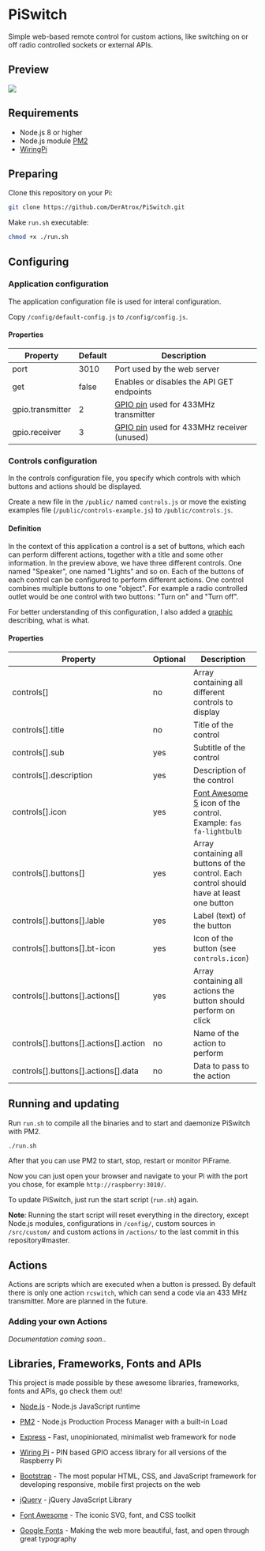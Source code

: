 PiSwitch
========

Simple web-based remote control for custom actions, like switching on or off radio controlled sockets or external APIs.


## Preview ##
<img src="https://raw.githubusercontent.com/DerAtrox/PiSwitch/12ed59b2902935116510a72e707af9de039ad84a/preview.png">


## Requirements ##
- Node.js 8 or higher
- Node.js module [PM2](http://pm2.keymetrics.io/)
- [WiringPi](https://projects.drogon.net/raspberry-pi/wiringpi/download-and-install/)


## Preparing ##
Clone this repository on your Pi:
```bash
git clone https://github.com/DerAtrox/PiSwitch.git
```

Make `run.sh` executable:
```bash
chmod +x ./run.sh
```


## Configuring ##
### Application configuration ###
The application configuration file is used for interal configuration.

Copy `/config/default-config.js` to `/config/config.js`.

#### Properties ####
|Property                   |Default    |Description
|---------------------------|-----------|------------------------------------
|port                       |3010       |Port used by the web server
|get                        |false      |Enables or disables the API GET endpoints
|gpio.transmitter           |2          |[GPIO pin](https://www.raspberrypi.org/documentation/usage/gpio/) used for 433MHz transmitter
|gpio.receiver              |3          |[GPIO pin](https://www.raspberrypi.org/documentation/usage/gpio/) used for 433MHz receiver (unused)

### Controls configuration ###
In the controls configuration file, you specify which controls with which buttons and actions should be displayed.

Create a new file in the `/public/` named `controls.js` or move the existing examples file (`/public/controls-example.js`) to `/public/controls.js`.

#### Definition ####
In the context of this application a control is a set of buttons, which each can perform different actions, together with a title and some other information.
In the preview above, we have three different controls. One named "Speaker", one named "Lights" and so on.
Each of the buttons of each control can be configured to perform different actions.
One control combines multiple buttons to one "object".
For example a radio controlled outlet would be one control with two buttons: "Turn on" and "Turn off".

For better understanding of this configuration, I also added a [graphic](https://raw.githubusercontent.com/DerAtrox/PiSwitch/77f04c26caf64eaf834ac05b51063ca1f509278e/preview_desc.png) describing, what is what.

#### Properties ####
|Property                   |Optional |Description
|---------------------------|---------|------------------------------------
|controls[]                 |no       |Array containing all different controls to display
|controls[].title           |no       |Title of the control
|controls[].sub             |yes      |Subtitle of the control
|controls[].description     |yes      |Description of  the control
|controls[].icon            |yes      |[Font Awesome 5](https://fontawesome.com/) icon of the control. Example: `fas fa-lightbulb`
|controls[].buttons[]       |yes      |Array containing all buttons of the control. Each control should have at least one button
|controls[].buttons[].lable |yes	  |Label (text) of the button
|controls[].buttons[].bt-icon|yes     |Icon of the button (see `controls.icon`)
|controls[].buttons[].actions[]|yes   |Array containing all actions the button should perform on click
|controls[].buttons[].actions[].action|no|Name of the action to perform
|controls[].buttons[].actions[].data|no|Data to pass to the action


## Running and updating ##

Run `run.sh` to compile all the binaries and to start and daemonize PiSwitch with PM2.
```bash
./run.sh
```

After that you can use PM2 to start, stop, restart or monitor PiFrame.

Now you can just open your browser and navigate to your Pi with the port you chose, for example `http://raspberry:3010/`.

To update PiSwitch, just run the start script (`run.sh`) again.

**Note**: Running the start script will reset everything in the directory, except Node.js modules, configurations in `/config/`, custom sources in `/src/custom/` and custom actions in `/actions/` to the last commit in this repository#master.


## Actions ##

Actions are scripts which are executed when a button is pressed. By default there is only one action `rcswitch`, which can send a code via an 433 MHz transmitter. More are planned in the future.

### Adding your own Actions ###
*Documentation coming soon..*


## Libraries, Frameworks, Fonts and APIs ##
This project is made possible by these awesome libraries, frameworks, fonts and APIs, go check them out!

- [Node.js](https://nodejs.org/) - Node.js JavaScript runtime
- [PM2](https://pm2.keymetrics.io/) - Node.js Production Process Manager with a built-in Load

- [Express](http://expressjs.com/de/) - Fast, unopinionated, minimalist web framework for node
- [Wiring Pi](http://wiringpi.com/) - PIN based GPIO access library for all versions of the Raspberry Pi
- [Bootstrap](https://getbootstrap.com/) - The most popular HTML, CSS, and JavaScript framework for developing responsive, mobile first projects on the web
- [jQuery](https://jquery.com/) - jQuery JavaScript Library


- [Font Awesome](https://fontawesome.com/) - The iconic SVG, font, and CSS toolkit
- [Google Fonts](https://fonts.google.com/) - Making the web more beautiful, fast, and open through great typography
